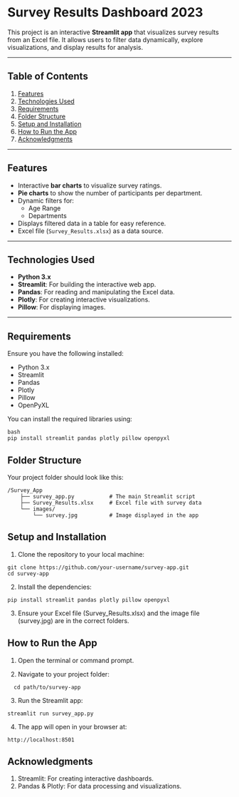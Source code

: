 # Survey Results Dashboard 2023

This project is an interactive **Streamlit app** that visualizes survey results from an Excel file. It allows users to filter data dynamically, explore visualizations, and display results for analysis.

---

## **Table of Contents**
1. [Features](#features)
2. [Technologies Used](#technologies-used)
3. [Requirements](#requirements)
4. [Folder Structure](#folder-structure)
5. [Setup and Installation](#setup-and-installation)
6. [How to Run the App](#how-to-run-the-app)
7. [Acknowledgments](#acknowledgments)

---

## **Features**

- Interactive **bar charts** to visualize survey ratings.  
- **Pie charts** to show the number of participants per department.  
- Dynamic filters for:
   - Age Range
   - Departments  
- Displays filtered data in a table for easy reference.  
- Excel file (`Survey_Results.xlsx`) as a data source.  

---

## **Technologies Used**

- **Python 3.x**  
- **Streamlit**: For building the interactive web app.  
- **Pandas**: For reading and manipulating the Excel data.  
- **Plotly**: For creating interactive visualizations.  
- **Pillow**: For displaying images.  

---

## **Requirements**

Ensure you have the following installed:

- Python 3.x  
- Streamlit  
- Pandas  
- Plotly  
- Pillow  
- OpenPyXL  

You can install the required libraries using:
```
bash
pip install streamlit pandas plotly pillow openpyxl
```

## **Folder Structure**

Your project folder should look like this:
```
/Survey_App
    ├── survey_app.py           # The main Streamlit script
    ├── Survey_Results.xlsx     # Excel file with survey data
    └── images/
        └── survey.jpg          # Image displayed in the app
```

## **Setup and Installation**

1. Clone the repository to your local machine:

```
git clone https://github.com/your-username/survey-app.git
cd survey-app
```

2. Install the dependencies:

```
pip install streamlit pandas plotly pillow openpyxl
```

3. Ensure your Excel file (Survey_Results.xlsx) and the image file (survey.jpg) are in the correct folders.


## **How to Run the App**

1. Open the terminal or command prompt.

2. Navigate to your project folder:

```
  cd path/to/survey-app
```

3. Run the Streamlit app:

```
streamlit run survey_app.py
```

4. The app will open in your browser at:

  ```
  http://localhost:8501
```

## **Acknowledgments**

1. Streamlit: For creating interactive dashboards.
2. Pandas & Plotly: For data processing and visualizations.
